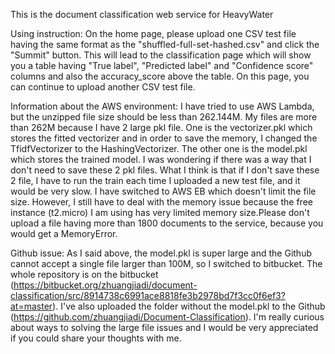 This is the document classification web service for HeavyWater

Using instruction:
On the home page, please upload one CSV test file having the same format as the "shuffled-full-set-hashed.csv" and click the "Summit" button.
This will lead to the classification page which will show you a table having "True label", "Predicted label" and "Confidence score" columns and also the accuracy_score above the table.
On this page, you can continue to upload another CSV test file.

Information about the AWS environment:
I have tried to use AWS Lambda, but the unzipped file size should be less than 262.144M. My files are more than 262M because I have 2 large pkl file. One is the vectorizer.pkl which stores the fitted vectorizer and in order to save the memory, I changed the TfidfVectorizer to the HashingVectorizer. The other one is the model.pkl which stores the trained model. I was wondering if there was a way that I don't need to save these 2 pkl files. What I think is that if I don't save these 2 file, I have to run the train each time I uploaded a new test file, and it would be very slow.
I have switched to AWS EB which doesn't limit the file size. However, I still have to deal with the memory issue because the free instance (t2.micro) I am using has very limited memory size.Please don't upload a file having more than 1800 documents to the service, because you would get a MemoryError.

Github issue:
As I said above, the model.pkl is super large and the Github cannot accept a single file larger than 100M, so I switched to bitbucket. The whole repository is on the bitbucket (https://bitbucket.org/zhuangjiadi/document-classification/src/8914738c6991ace8818fe3b2978bd7f3cc0f6ef3?at=master). I've also uploaded the folder without the model.pkl to the Github (https://github.com/zhuangjiadi/Document-Classification). I'm really curious about ways to solving the large file issues and I would be very appreciated if you could share your thoughts with me.
